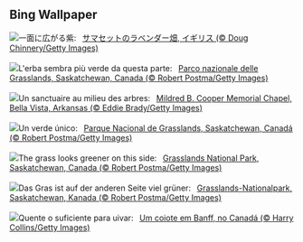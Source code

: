 ## Bing Wallpaper
![](https://www.bing.com/th?id=OHR.SomersetLavender_JA-JP1412605129_UHD.jpg&w=1000)一面に広がる紫:&nbsp;&ensp;[サマセットのラベンダー畑, イギリス  (© Doug Chinnery/Getty Images)](https://www.bing.com/th?id=OHR.SomersetLavender_JA-JP1412605129_UHD.jpg)
<br><br/>
![](https://www.bing.com/th?id=OHR.GrasslandsNationalParkSaskachewan_IT-IT3302807559_UHD.jpg&w=1000)L'erba sembra più verde da questa parte:&nbsp;&ensp;[Parco nazionale delle Grasslands, Saskatchewan, Canada (© Robert Postma/Getty Images)](https://www.bing.com/th?id=OHR.GrasslandsNationalParkSaskachewan_IT-IT3302807559_UHD.jpg)
<br><br/>
![](https://www.bing.com/th?id=OHR.CooperChapel_FR-FR0470140705_UHD.jpg&w=1000)Un sanctuaire au milieu des arbres:&nbsp;&ensp;[Mildred B. Cooper Memorial Chapel, Bella Vista, Arkansas (© Eddie Brady/Getty Images)](https://www.bing.com/th?id=OHR.CooperChapel_FR-FR0470140705_UHD.jpg)
<br><br/>
![](https://www.bing.com/th?id=OHR.GrasslandsNationalParkSaskachewan_ES-ES7995297579_UHD.jpg&w=1000)Un verde único:&nbsp;&ensp;[Parque Nacional de Grasslands, Saskatchewan, Canadá (© Robert Postma/Getty Images)](https://www.bing.com/th?id=OHR.GrasslandsNationalParkSaskachewan_ES-ES7995297579_UHD.jpg)
<br><br/>
![](https://www.bing.com/th?id=OHR.GrasslandsNationalParkSaskachewan_EN-GB2961538655_UHD.jpg&w=1000)The grass looks greener on this side:&nbsp;&ensp;[Grasslands National Park, Saskatchewan, Canada (© Robert Postma/Getty Images)](https://www.bing.com/th?id=OHR.GrasslandsNationalParkSaskachewan_EN-GB2961538655_UHD.jpg)
<br><br/>
![](https://www.bing.com/th?id=OHR.GrasslandsNationalParkSaskachewan_DE-DE4287828345_UHD.jpg&w=1000)Das Gras ist auf der anderen Seite viel grüner:&nbsp;&ensp;[Grasslands-Nationalpark, Saskatchewan, Kanada (© Robert Postma/Getty Images)](https://www.bing.com/th?id=OHR.GrasslandsNationalParkSaskachewan_DE-DE4287828345_UHD.jpg)
<br><br/>
![](https://www.bing.com/th?id=OHR.CoyoteBanff_PT-BR7233283124_UHD.jpg&w=1000)Quente o suficiente para uivar:&nbsp;&ensp;[Um coiote em Banff, no Canadá (© Harry Collins/Getty Images)](https://www.bing.com/th?id=OHR.CoyoteBanff_PT-BR7233283124_UHD.jpg)
<br><br/>
